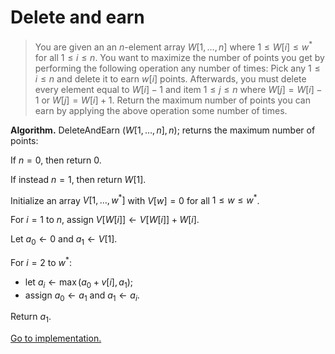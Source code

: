 # Delete and earn

> You are given an an $n$-element array $W[1,\dots,n]$ where
> $1\leq W[i]\leq w^*$ for all $1\leq i\leq n$. You want to maximize the number
> of points you get by performing the following operation any number of times:
> Pick any $1\leq i\leq n$ and delete it to earn $w[i]$ points. Afterwards, you
> must delete every element equal to $W[i]-1$ and item $1\leq j\leq n$ where
> $W[j]=W[i]-1$ or $W[j]=W[i]+1$. Return the maximum number of points you can
> earn by applying the above operation some number of times.

**Algorithm.** DeleteAndEarn $(W[1,\dots,n],n)$; returns the maximum number of
points:

If $n=0$, then return $0$.

If instead $n=1$, then return $W[1]$.

Initialize an array $V[1,\dots,w^*]$ with $V[w]=0$ for all $1\leq w\leq w^*$.

For $i=1$ to $n$, assign $V[W[i]]\leftarrow V[W[i]]+W[i]$.

Let $a_0\leftarrow 0$ and $a_1\leftarrow V[1]$.

For $i=2$ to $w^*$:

- let $a_i\leftarrow\max(a_0+v[i],a_1)$;
- assign $a_0\leftarrow a_1$ and $a_1\leftarrow a_i$.

Return $a_1$.

[Go to implementation.](../../src/dynamic_programming/lc0740_delete_and_earn.c)
